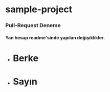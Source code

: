 # sample-project

### Pull-Request Deneme

#### Yan hesap readme'sinde yapılan değişiklikler.
- # Berke
- # Sayın
